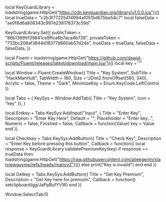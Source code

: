 local KeyGuardLibrary = loadstring(game:HttpGet("https://cdn.keyguardian.org/library/v1.0.0.lua"))()
local trueData = "c2b3f77225414994a10515d675be54c7"
local falseData = "ae0f8d6a808343c997e238178373c59d"

KeyGuardLibrary.Set({
	publicToken = "86b13899139841ce8ffca6b7aca4b739",
	privateToken = "733bc206af3844d18377d660ab57d24e",
	trueData = trueData,
	falseData = falseData,
})

local Fluent = loadstring(game:HttpGet("https://github.com/dawid-scripts/Fluent/releases/latest/download/main.lua"))()
local key = ""

local Window = Fluent:CreateWindow({
		Title = "Key System",
		SubTitle = "HackManHub",
		TabWidth = 160,
		Size = UDim2.fromOffset(580, 340),
		Acrylic = false,
		Theme = "Dark",
		MinimizeKey = Enum.KeyCode.LeftControl
})

local Tabs = {
		KeySys = Window:AddTab({ Title = "Key System", Icon = "key" }),
}

local Entkey = Tabs.KeySys:AddInput("Input", {
		Title = "Enter Key",
		Description = "Enter Key Here",
		Default = "",
		Placeholder = "Enter key…",
		Numeric = false,
		Finished = false,
		Callback = function(Value)
				key = Value
		end
})

local Checkkey = Tabs.KeySys:AddButton({
		Title = "Check Key",
		Description = "Enter Key before pressing this button",
		Callback = function()
				local response = KeyGuardLibrary.validatePremiumKey(key)
				if response == trueData then
				loadstring(game:HttpGet("https://raw.githubusercontent.com/alieegemn/statviewguyme/refs/heads/main/v2"))()
				else
						print("Key is invalid")
				end
		end
})

local Getkey = Tabs.KeySys:AddButton({
		Title = "Get Key Premium",
		Description = "Get Key here for premuim",
		Callback = function()
				setclipboard(gg/JaPpBufYVW)
		end
})

Window:SelectTab(1)
